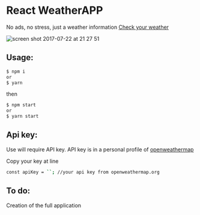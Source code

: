 # React WeatherAPP
No ads, no stress, just a weather information
[Check your weather](https://troublemakerst.github.io/WeatherAPP/)

![screen shot 2017-07-22 at 21 27 51](https://user-images.githubusercontent.com/23314692/28493761-a9cc1bb0-6f24-11e7-9310-168e3f8729b4.png)

## Usage:
```sh
$ npm i
or
$ yarn
```
then

```sh
$ npm start
or
$ yarn start
```

## Api key:
Use will require API key. API key is in a personal profile of [openweathermap](https://home.openweathermap.org/users/sign_in)

Copy your key at line

```sh
const apiKey = ``; //your api key from openweathermap.org
```

## To do:
Creation of the full application
